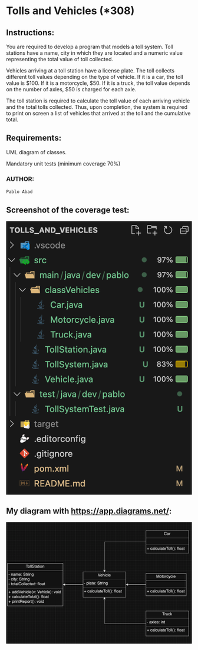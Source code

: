 # Tolls and Vehicles (*308)

## Instructions:
You are required to develop a program that models a toll system. Toll stations have a name, city in which they are located and a numeric value representing the total value of toll collected.

Vehicles arriving at a toll station have a license plate. The toll collects different toll values depending on the type of vehicle. If it is a car, the toll value is $100. If it is a motorcycle, $50. If it is a truck, the toll value depends on the number of axles, $50 is charged for each axle.

The toll station is required to calculate the toll value of each arriving vehicle and the total tolls collected. Thus, upon completion, the system is required to print on screen a list of vehicles that arrived at the toll and the cumulative total.

## Requirements:
UML diagram of classes.

Mandatory unit tests (minimum coverage 70%)

### AUTHOR:
```sh
Pablo Abad
```

## Screenshot of the coverage test:
![Coverage test](<Captura de pantalla 2024-09-06 a las 18.53.06.png>)

## My diagram with https://app.diagrams.net/:
![Diagram class](<Captura de pantalla 2024-09-06 a las 19.04.10.png>)